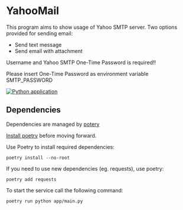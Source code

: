 # YahooMail

This program aims to show usage of Yahoo SMTP server. Two options provided for sending email:
- Send text message
- Send email with attachment

Username and Yahoo SMTP One-Time Password is required!!

Please insert One-Time Password as environment variable SMTP_PASSWORD

[![Python application](https://github.com/unisebcin/YahooMail/actions/workflows/python-app.yml/badge.svg)](https://github.com/unisebcin/YahooMail/actions/workflows/python-app.yml)

## Dependencies

Dependencies are managed by [potery](https://python-poetry.org/)

[Install poetry](https://python-poetry.org/docs/#installation) before moving forward.

Use Poetry to install required dependencies:
```console
poetry install --no-root
```

If you need to use new dependencies (eg. requests), use poetry:
```console
poetry add requests
```

To start the service call the following command:
```console
poetry run python app/main.py
```
